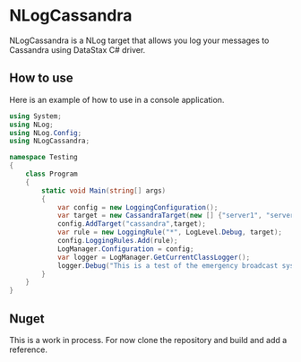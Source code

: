 # NLogCassandra #

NLogCassandra is a NLog target that allows you log your messages to Cassandra using DataStax C# driver.


## How to use ##

Here is an example of how to use in a console application.

```csharp
using System;
using NLog;
using NLog.Config;
using NLogCassandra;

namespace Testing
{
	class Program
    {
    	static void Main(string[] args)
        {
	        var config = new LoggingConfiguration();
            var target = new CassandraTarget(new [] {"server1", "server2"}, "yourkeyspace", 2, "yourcolumnfamily");
            config.AddTarget("cassandra",target);
            var rule = new LoggingRule("*", LogLevel.Debug, target);
			config.LoggingRules.Add(rule);
            LogManager.Configuration = config;
            var logger = LogManager.GetCurrentClassLogger();
            logger.Debug("This is a test of the emergency broadcast system");
        }
    }
}
```

## Nuget ##

This is a work in process. For now clone the repository and build and add a reference.  
